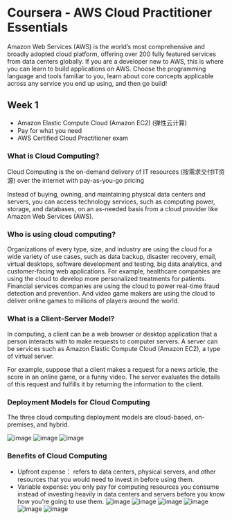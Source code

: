 # Coursera - AWS Cloud Practitioner Essentials

Amazon Web Services (AWS) is the world’s most comprehensive and broadly adopted cloud platform, offering over 200 fully featured services from data centers globally. If you are a developer new to AWS, this is where you can learn to build applications on AWS. Choose the programming language and tools familiar to you, learn about core concepts applicable across any service you end up using, and then go build!

## Week 1

- Amazon Elastic Compute Cloud (Amazon EC2) (弹性云计算)
- Pay for what you need
- AWS Certified Cloud Practitioner exam

### What is Cloud Computing?

Cloud Computing is the on-demand delivery of IT resources (按需求交付IT资源) over the internet with pay-as-you-go pricing

Instead of buying, owning, and maintaining physical data centers and servers, you can access technology services, such as computing power, storage, and databases, on an as-needed basis from a cloud provider like Amazon Web Services (AWS).

### Who is using cloud computing?

Organizations of every type, size, and industry are using the cloud for a wide variety of use cases, such as data backup, disaster recovery, email, virtual desktops, software development and testing, big data analytics, and customer-facing web applications. For example, healthcare companies are using the cloud to develop more personalized treatments for patients. Financial services companies are using the cloud to power real-time fraud detection and prevention. And video game makers are using the cloud to deliver online games to millions of players around the world.

### What is a Client-Server Model?

In computing, a client can be a web browser or desktop application that a person interacts with to make requests to computer servers. A server can be services such as Amazon Elastic Compute Cloud (Amazon EC2), a type of virtual server.

For example, suppose that a client makes a request for a news article, the score in an online game, or a funny video. The server evaluates the details of this request and fulfills it by returning the information to the client.

### Deployment Models for Cloud Computing

The three cloud computing deployment models are cloud-based, on-premises, and hybrid.

![image](https://user-images.githubusercontent.com/60442877/155901467-d5b1afef-b486-4097-a090-af24685c0758.png)
![image](https://user-images.githubusercontent.com/60442877/155901473-987dba38-2984-4de8-b4ab-78cffb356063.png)
![image](https://user-images.githubusercontent.com/60442877/155901557-e856299c-f147-448f-b49e-343353f0c409.png)

### Benefits of Cloud Computing

- Upfront expense： refers to data centers, physical servers, and other resources that you would need to invest in before using them.
- Variable expense: you only pay for computing resources you consume instead of investing heavily in data centers and servers before you know how you’re going to use them.
![image](https://user-images.githubusercontent.com/60442877/155901745-5feb3be7-9bb5-4c4e-896e-e39354d401c4.png)
![image](https://user-images.githubusercontent.com/60442877/155901765-d11e2815-bb69-4993-957d-e3d481e9cfc9.png)
![image](https://user-images.githubusercontent.com/60442877/155901819-d28d3f04-3177-4fc4-a7d5-7b702745a344.png)
![image](https://user-images.githubusercontent.com/60442877/155901868-5c7e2987-7fbf-4467-a192-2b8e4e66b208.png)
![image](https://user-images.githubusercontent.com/60442877/155901908-1638314f-1541-40fb-9d80-3e5b16d77d47.png)
![image](https://user-images.githubusercontent.com/60442877/155901956-d01d1919-2149-4cda-9b97-317f6025bfe4.png)




